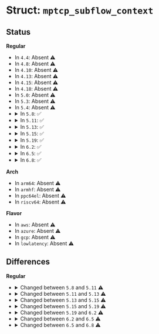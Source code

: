 # Struct: <code>mptcp_subflow_context</code>

## Status
<b>Regular</b>
<ul>
<li>
In <code>4.4</code>: Absent ⚠️
</li>
<li>
In <code>4.8</code>: Absent ⚠️
</li>
<li>
In <code>4.10</code>: Absent ⚠️
</li>
<li>
In <code>4.13</code>: Absent ⚠️
</li>
<li>
In <code>4.15</code>: Absent ⚠️
</li>
<li>
In <code>4.18</code>: Absent ⚠️
</li>
<li>
In <code>5.0</code>: Absent ⚠️
</li>
<li>
In <code>5.3</code>: Absent ⚠️
</li>
<li>
In <code>5.4</code>: Absent ⚠️
</li>
<li>
<details>
<summary>In <code>5.8</code>: ✅</summary>

```c
struct mptcp_subflow_context {
    struct list_head node;
    u64 local_key;
    u64 remote_key;
    u64 idsn;
    u64 map_seq;
    u32 snd_isn;
    u32 token;
    u32 rel_write_seq;
    u32 map_subflow_seq;
    u32 ssn_offset;
    u32 map_data_len;
    u32 request_mptcp;
    u32 request_join;
    u32 request_bkup;
    u32 mp_capable;
    u32 mp_join;
    u32 fully_established;
    u32 pm_notified;
    u32 conn_finished;
    u32 map_valid;
    u32 mpc_map;
    u32 backup;
    u32 data_avail;
    u32 rx_eof;
    u32 data_fin_tx_enable;
    u32 use_64bit_ack;
    u32 can_ack;
    u64 data_fin_tx_seq;
    u32 remote_nonce;
    u64 thmac;
    u32 local_nonce;
    u32 remote_token;
    u8 hmac[20];
    u8 local_id;
    u8 remote_id;
    struct sock *tcp_sock;
    struct sock *conn;
    const struct inet_connection_sock_af_ops *icsk_af_ops;
    void (*tcp_data_ready)(struct sock *);
    void (*tcp_state_change)(struct sock *);
    void (*tcp_write_space)(struct sock *);
    struct callback_head rcu;
};
```
</details>
</li>
<li>
<details>
<summary>In <code>5.11</code>: ✅</summary>

```c
struct mptcp_subflow_context {
    struct list_head node;
    u64 local_key;
    u64 remote_key;
    u64 idsn;
    u64 map_seq;
    u32 snd_isn;
    u32 token;
    u32 rel_write_seq;
    u32 map_subflow_seq;
    u32 ssn_offset;
    u32 map_data_len;
    u32 request_mptcp;
    u32 request_join;
    u32 request_bkup;
    u32 mp_capable;
    u32 mp_join;
    u32 fully_established;
    u32 pm_notified;
    u32 conn_finished;
    u32 map_valid;
    u32 mpc_map;
    u32 backup;
    u32 rx_eof;
    u32 can_ack;
    u32 disposable;
    enum mptcp_data_avail data_avail;
    u32 remote_nonce;
    u64 thmac;
    u32 local_nonce;
    u32 remote_token;
    u8 hmac[20];
    u8 local_id;
    u8 remote_id;
    struct sock *tcp_sock;
    struct sock *conn;
    const struct inet_connection_sock_af_ops *icsk_af_ops;
    void (*tcp_data_ready)(struct sock *);
    void (*tcp_state_change)(struct sock *);
    void (*tcp_write_space)(struct sock *);
    void (*tcp_error_report)(struct sock *);
    struct callback_head rcu;
};
```
</details>
</li>
<li>
<details>
<summary>In <code>5.13</code>: ✅</summary>

```c
struct mptcp_subflow_context {
    struct list_head node;
    u64 local_key;
    u64 remote_key;
    u64 idsn;
    u64 map_seq;
    u32 snd_isn;
    u32 token;
    u32 rel_write_seq;
    u32 map_subflow_seq;
    u32 ssn_offset;
    u32 map_data_len;
    u32 request_mptcp;
    u32 request_join;
    u32 request_bkup;
    u32 mp_capable;
    u32 mp_join;
    u32 fully_established;
    u32 pm_notified;
    u32 conn_finished;
    u32 map_valid;
    u32 mpc_map;
    u32 backup;
    u32 send_mp_prio;
    u32 rx_eof;
    u32 can_ack;
    u32 disposable;
    enum mptcp_data_avail data_avail;
    u32 remote_nonce;
    u64 thmac;
    u32 local_nonce;
    u32 remote_token;
    u8 hmac[20];
    u8 local_id;
    u8 remote_id;
    u8 reset_seen;
    u8 reset_transient;
    u8 reset_reason;
    long int delegated_status;
    struct list_head delegated_node;
    u32 setsockopt_seq;
    struct sock *tcp_sock;
    struct sock *conn;
    const struct inet_connection_sock_af_ops *icsk_af_ops;
    void (*tcp_data_ready)(struct sock *);
    void (*tcp_state_change)(struct sock *);
    void (*tcp_write_space)(struct sock *);
    void (*tcp_error_report)(struct sock *);
    struct callback_head rcu;
};
```
</details>
</li>
<li>
<details>
<summary>In <code>5.15</code>: ✅</summary>

```c
struct mptcp_subflow_context {
    struct list_head node;
    u64 local_key;
    u64 remote_key;
    u64 idsn;
    u64 map_seq;
    u32 snd_isn;
    u32 token;
    u32 rel_write_seq;
    u32 map_subflow_seq;
    u32 ssn_offset;
    u32 map_data_len;
    __wsum map_data_csum;
    u32 map_csum_len;
    u32 request_mptcp;
    u32 request_join;
    u32 request_bkup;
    u32 mp_capable;
    u32 mp_join;
    u32 fully_established;
    u32 pm_notified;
    u32 conn_finished;
    u32 map_valid;
    u32 map_csum_reqd;
    u32 map_data_fin;
    u32 mpc_map;
    u32 backup;
    u32 send_mp_prio;
    u32 send_mp_fail;
    u32 rx_eof;
    u32 can_ack;
    u32 disposable;
    u32 stale;
    enum mptcp_data_avail data_avail;
    u32 remote_nonce;
    u64 thmac;
    u32 local_nonce;
    u32 remote_token;
    u8 hmac[20];
    u8 local_id;
    u8 remote_id;
    u8 reset_seen;
    u8 reset_transient;
    u8 reset_reason;
    u8 stale_count;
    long int delegated_status;
    struct list_head delegated_node;
    u32 setsockopt_seq;
    u32 stale_rcv_tstamp;
    struct sock *tcp_sock;
    struct sock *conn;
    const struct inet_connection_sock_af_ops *icsk_af_ops;
    void (*tcp_data_ready)(struct sock *);
    void (*tcp_state_change)(struct sock *);
    void (*tcp_write_space)(struct sock *);
    void (*tcp_error_report)(struct sock *);
    struct callback_head rcu;
};
```
</details>
</li>
<li>
<details>
<summary>In <code>5.19</code>: ✅</summary>

```c
struct mptcp_subflow_context {
    struct list_head node;
    long unsigned int avg_pacing_rate;
    u64 local_key;
    u64 remote_key;
    u64 idsn;
    u64 map_seq;
    u32 snd_isn;
    u32 token;
    u32 rel_write_seq;
    u32 map_subflow_seq;
    u32 ssn_offset;
    u32 map_data_len;
    __wsum map_data_csum;
    u32 map_csum_len;
    u32 request_mptcp;
    u32 request_join;
    u32 request_bkup;
    u32 mp_capable;
    u32 mp_join;
    u32 fully_established;
    u32 pm_notified;
    u32 conn_finished;
    u32 map_valid;
    u32 map_csum_reqd;
    u32 map_data_fin;
    u32 mpc_map;
    u32 backup;
    u32 send_mp_prio;
    u32 send_mp_fail;
    u32 send_fastclose;
    u32 send_infinite_map;
    u32 rx_eof;
    u32 can_ack;
    u32 disposable;
    u32 stale;
    u32 local_id_valid;
    u32 valid_csum_seen;
    enum mptcp_data_avail data_avail;
    u32 remote_nonce;
    u64 thmac;
    u32 local_nonce;
    u32 remote_token;
    u8 hmac[20];
    u8 local_id;
    u8 remote_id;
    u8 reset_seen;
    u8 reset_transient;
    u8 reset_reason;
    u8 stale_count;
    long int delegated_status;
    long unsigned int fail_tout;
    struct (anon) reset;
    struct list_head delegated_node;
    u32 setsockopt_seq;
    u32 stale_rcv_tstamp;
    struct sock *tcp_sock;
    struct sock *conn;
    const struct inet_connection_sock_af_ops *icsk_af_ops;
    void (*tcp_state_change)(struct sock *);
    void (*tcp_error_report)(struct sock *);
    struct callback_head rcu;
};
```
</details>
</li>
<li>
<details>
<summary>In <code>6.2</code>: ✅</summary>

```c
struct mptcp_subflow_context {
    struct list_head node;
    long unsigned int avg_pacing_rate;
    u64 local_key;
    u64 remote_key;
    u64 idsn;
    u64 map_seq;
    u32 snd_isn;
    u32 token;
    u32 rel_write_seq;
    u32 map_subflow_seq;
    u32 ssn_offset;
    u32 map_data_len;
    __wsum map_data_csum;
    u32 map_csum_len;
    u32 request_mptcp;
    u32 request_join;
    u32 request_bkup;
    u32 mp_capable;
    u32 mp_join;
    u32 fully_established;
    u32 pm_notified;
    u32 conn_finished;
    u32 map_valid;
    u32 map_csum_reqd;
    u32 map_data_fin;
    u32 mpc_map;
    u32 backup;
    u32 send_mp_prio;
    u32 send_mp_fail;
    u32 send_fastclose;
    u32 send_infinite_map;
    u32 rx_eof;
    u32 remote_key_valid;
    u32 disposable;
    u32 stale;
    u32 local_id_valid;
    u32 valid_csum_seen;
    u32 is_mptfo;
    u32 __unused;
    enum mptcp_data_avail data_avail;
    u32 remote_nonce;
    u64 thmac;
    u32 local_nonce;
    u32 remote_token;
    u8 hmac[20];
    u64 iasn;
    u8 local_id;
    u8 remote_id;
    u8 reset_seen;
    u8 reset_transient;
    u8 reset_reason;
    u8 stale_count;
    long int delegated_status;
    long unsigned int fail_tout;
    struct (anon) reset;
    struct list_head delegated_node;
    u32 setsockopt_seq;
    u32 stale_rcv_tstamp;
    struct sock *tcp_sock;
    struct sock *conn;
    const struct inet_connection_sock_af_ops *icsk_af_ops;
    void (*tcp_state_change)(struct sock *);
    void (*tcp_error_report)(struct sock *);
    struct callback_head rcu;
};
```
</details>
</li>
<li>
<details>
<summary>In <code>6.5</code>: ✅</summary>

```c
struct mptcp_subflow_context {
    struct list_head node;
    long unsigned int avg_pacing_rate;
    u64 local_key;
    u64 remote_key;
    u64 idsn;
    u64 map_seq;
    u32 snd_isn;
    u32 token;
    u32 rel_write_seq;
    u32 map_subflow_seq;
    u32 ssn_offset;
    u32 map_data_len;
    __wsum map_data_csum;
    u32 map_csum_len;
    u32 request_mptcp;
    u32 request_join;
    u32 request_bkup;
    u32 mp_capable;
    u32 mp_join;
    u32 fully_established;
    u32 pm_notified;
    u32 conn_finished;
    u32 map_valid;
    u32 map_csum_reqd;
    u32 map_data_fin;
    u32 mpc_map;
    u32 backup;
    u32 send_mp_prio;
    u32 send_mp_fail;
    u32 send_fastclose;
    u32 send_infinite_map;
    u32 remote_key_valid;
    u32 disposable;
    u32 stale;
    u32 local_id_valid;
    u32 valid_csum_seen;
    u32 is_mptfo;
    u32 __unused;
    enum mptcp_data_avail data_avail;
    u32 remote_nonce;
    u64 thmac;
    u32 local_nonce;
    u32 remote_token;
    u8 hmac[20];
    u64 iasn;
    u8 local_id;
    u8 remote_id;
    u8 reset_seen;
    u8 reset_transient;
    u8 reset_reason;
    u8 stale_count;
    u32 subflow_id;
    long int delegated_status;
    long unsigned int fail_tout;
    struct (anon) reset;
    struct list_head delegated_node;
    u32 setsockopt_seq;
    u32 stale_rcv_tstamp;
    struct sock *tcp_sock;
    struct sock *conn;
    const struct inet_connection_sock_af_ops *icsk_af_ops;
    void (*tcp_state_change)(struct sock *);
    void (*tcp_error_report)(struct sock *);
    struct callback_head rcu;
};
```
</details>
</li>
<li>
<details>
<summary>In <code>6.8</code>: ✅</summary>

```c
struct mptcp_subflow_context {
    struct list_head node;
    long unsigned int avg_pacing_rate;
    u64 local_key;
    u64 remote_key;
    u64 idsn;
    u64 map_seq;
    u32 snd_isn;
    u32 token;
    u32 rel_write_seq;
    u32 map_subflow_seq;
    u32 ssn_offset;
    u32 map_data_len;
    __wsum map_data_csum;
    u32 map_csum_len;
    u32 request_mptcp;
    u32 request_join;
    u32 request_bkup;
    u32 mp_capable;
    u32 mp_join;
    u32 fully_established;
    u32 pm_notified;
    u32 conn_finished;
    u32 map_valid;
    u32 map_csum_reqd;
    u32 map_data_fin;
    u32 mpc_map;
    u32 backup;
    u32 send_mp_prio;
    u32 send_mp_fail;
    u32 send_fastclose;
    u32 send_infinite_map;
    u32 remote_key_valid;
    u32 disposable;
    u32 stale;
    u32 valid_csum_seen;
    u32 is_mptfo;
    u32 __unused;
    bool data_avail;
    bool scheduled;
    u32 remote_nonce;
    u64 thmac;
    u32 local_nonce;
    u32 remote_token;
    u8 hmac[20];
    u64 iasn;
    s16 local_id;
    u8 remote_id;
    u8 reset_seen;
    u8 reset_transient;
    u8 reset_reason;
    u8 stale_count;
    u32 subflow_id;
    long int delegated_status;
    long unsigned int fail_tout;
    struct (anon) reset;
    struct list_head delegated_node;
    u32 setsockopt_seq;
    u32 stale_rcv_tstamp;
    int cached_sndbuf;
    struct sock *tcp_sock;
    struct sock *conn;
    const struct inet_connection_sock_af_ops *icsk_af_ops;
    void (*tcp_state_change)(struct sock *);
    void (*tcp_error_report)(struct sock *);
    struct callback_head rcu;
};
```
</details>
</li>
</ul>
<b>Arch</b>
<ul>
<li>
In <code>arm64</code>: Absent ⚠️
</li>
<li>
In <code>armhf</code>: Absent ⚠️
</li>
<li>
In <code>ppc64el</code>: Absent ⚠️
</li>
<li>
In <code>riscv64</code>: Absent ⚠️
</li>
</ul>
<b>Flavor</b>
<ul>
<li>
In <code>aws</code>: Absent ⚠️
</li>
<li>
In <code>azure</code>: Absent ⚠️
</li>
<li>
In <code>gcp</code>: Absent ⚠️
</li>
<li>
In <code>lowlatency</code>: Absent ⚠️
</li>
</ul>

## Differences
<b>Regular</b>
<ul>
<li>
<details>
<summary>Changed between <code>5.8</code> and <code>5.11</code> ⚠️</summary>
<ul>
<li>
<b>Field added. </b>
<code>u32 disposable</code>
</li>
<li>
<b>Field added. </b>
<code>void (*tcp_error_report)(struct sock *)</code>
</li>
<li>
<b>Field removed. </b>
<code>u32 data_fin_tx_enable</code>
</li>
<li>
<b>Field removed. </b>
<code>u32 use_64bit_ack</code>
</li>
<li>
<b>Field removed. </b>
<code>u64 data_fin_tx_seq</code>
</li>
<li>
<b>Field type changed. </b>
<code>u32 data_avail</code> ➡️ <code>enum mptcp_data_avail data_avail</code>
</li>
</ul>
</details>
</li>
<li>
<details>
<summary>Changed between <code>5.11</code> and <code>5.13</code> ⚠️</summary>
<ul>
<li>
<b>Field added. </b>
<code>u32 send_mp_prio</code>
</li>
<li>
<b>Field added. </b>
<code>u8 reset_seen</code>
</li>
<li>
<b>Field added. </b>
<code>u8 reset_transient</code>
</li>
<li>
<b>Field added. </b>
<code>u8 reset_reason</code>
</li>
<li>
<b>Field added. </b>
<code>long int delegated_status</code>
</li>
<li>
<b>Field added. </b>
<code>struct list_head delegated_node</code>
</li>
<li>
<b>Field added. </b>
<code>u32 setsockopt_seq</code>
</li>
</ul>
</details>
</li>
<li>
<details>
<summary>Changed between <code>5.13</code> and <code>5.15</code> ⚠️</summary>
<ul>
<li>
<b>Field added. </b>
<code>__wsum map_data_csum</code>
</li>
<li>
<b>Field added. </b>
<code>u32 map_csum_len</code>
</li>
<li>
<b>Field added. </b>
<code>u32 map_csum_reqd</code>
</li>
<li>
<b>Field added. </b>
<code>u32 map_data_fin</code>
</li>
<li>
<b>Field added. </b>
<code>u32 send_mp_fail</code>
</li>
<li>
<b>Field added. </b>
<code>u32 stale</code>
</li>
<li>
<b>Field added. </b>
<code>u8 stale_count</code>
</li>
<li>
<b>Field added. </b>
<code>u32 stale_rcv_tstamp</code>
</li>
</ul>
</details>
</li>
<li>
<details>
<summary>Changed between <code>5.15</code> and <code>5.19</code> ⚠️</summary>
<ul>
<li>
<b>Field added. </b>
<code>long unsigned int avg_pacing_rate</code>
</li>
<li>
<b>Field added. </b>
<code>u32 send_fastclose</code>
</li>
<li>
<b>Field added. </b>
<code>u32 send_infinite_map</code>
</li>
<li>
<b>Field added. </b>
<code>u32 local_id_valid</code>
</li>
<li>
<b>Field added. </b>
<code>u32 valid_csum_seen</code>
</li>
<li>
<b>Field added. </b>
<code>long unsigned int fail_tout</code>
</li>
<li>
<b>Field added. </b>
<code>struct (anon) reset</code>
</li>
<li>
<b>Field removed. </b>
<code>void (*tcp_data_ready)(struct sock *)</code>
</li>
<li>
<b>Field removed. </b>
<code>void (*tcp_write_space)(struct sock *)</code>
</li>
</ul>
</details>
</li>
<li>
<details>
<summary>Changed between <code>5.19</code> and <code>6.2</code> ⚠️</summary>
<ul>
<li>
<b>Field added. </b>
<code>u32 remote_key_valid</code>
</li>
<li>
<b>Field added. </b>
<code>u32 is_mptfo</code>
</li>
<li>
<b>Field added. </b>
<code>u32 __unused</code>
</li>
<li>
<b>Field added. </b>
<code>u64 iasn</code>
</li>
<li>
<b>Field removed. </b>
<code>u32 can_ack</code>
</li>
</ul>
</details>
</li>
<li>
<details>
<summary>Changed between <code>6.2</code> and <code>6.5</code> ⚠️</summary>
<ul>
<li>
<b>Field added. </b>
<code>u32 subflow_id</code>
</li>
<li>
<b>Field removed. </b>
<code>u32 rx_eof</code>
</li>
</ul>
</details>
</li>
<li>
<details>
<summary>Changed between <code>6.5</code> and <code>6.8</code> ⚠️</summary>
<ul>
<li>
<b>Field added. </b>
<code>bool scheduled</code>
</li>
<li>
<b>Field added. </b>
<code>int cached_sndbuf</code>
</li>
<li>
<b>Field removed. </b>
<code>u32 local_id_valid</code>
</li>
<li>
<b>Field type changed. </b>
<code>enum mptcp_data_avail data_avail</code> ➡️ <code>bool data_avail</code>
</li>
<li>
<b>Field type changed. </b>
<code>u8 local_id</code> ➡️ <code>s16 local_id</code>
</li>
</ul>
</details>
</li>
</ul>
